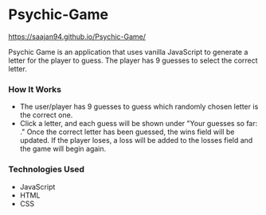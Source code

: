 # Psychic-Game
https://saajan94.github.io/Psychic-Game/

Psychic Game is an application that uses vanilla JavaScript to generate a letter for the player to guess. The player has 9 guesses to select the correct letter.

### How It Works
* The user/player has 9 guesses to guess which randomly chosen letter is the correct one.
* Click a letter, and each guess will be shown under "Your guesses so far: ." Once the correct letter has been guessed, the wins field will be updated. If the player loses, a loss will be added to the losses field and the game will begin again.

### Technologies Used
* JavaScript
* HTML
* CSS
